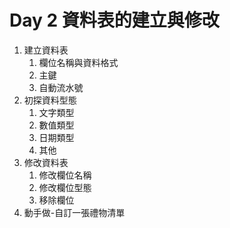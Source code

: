 # Day 2 資料表的建立與修改

1. 建立資料表
   1. 欄位名稱與資料格式
   2. 主鍵
   3. 自動流水號
2. 初探資料型態
   1. 文字類型
   2. 數值類型
   3. 日期類型
   4. 其他
3. 修改資料表
   1. 修改欄位名稱
   2. 修改欄位型態
   3. 移除欄位
4. 動手做-自訂一張禮物清單

